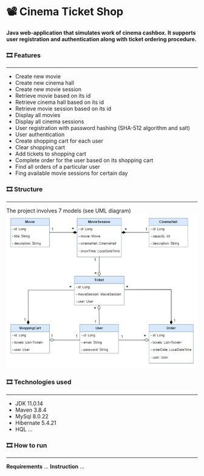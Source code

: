 #	📽️ Cinema Ticket Shop

**Java web-application that simulates work of cinema cashbox. It supports user registration and authentication along with ticket ordering procedure.**

### 🎞️️ Features
---
* Create new movie
* Create new cinema hall
* Create new movie session
* Retrieve movie based on its id
* Retrieve cinema hall based on its id
* Retrieve movie session based on its id
* Display all movies
* Display all cinema sessions
* User registration with password hashing (SHA-512 algorithm and salt)
* User authentication
* Create shopping cart for each user
* Clear shopping cart
* Add tickets to shopping cart
* Complete order for the user based on its shopping cart
* Find all orders of a particular user
* Fing available movie sessions for certain day

### 🎞️ Structure
---
The project involves 7 models (see UML diagram)
![image-name](UML_diagram.jpg)

### 🎞️ Technologies used
---
* JDK 11.0.14
* Maven 3.8.4
* MySql 8.0.22
* Hibernate 5.4.21
* HQL
  ...

### 🎞️ How to run
---
**Requirements**
...
**Instruction**
...
